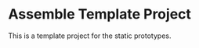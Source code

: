 Assemble Template Project
=========================

This is a template project for the static prototypes.

